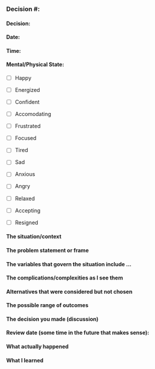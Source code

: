 ### Decision #:

#### Decision:

#### Date:

#### Time:

#### Mental/Physical State:

- [ ] Happy
- [ ] Energized
- [ ] Confident
- [ ] Accomodating
- [ ] Frustrated
- [ ] Focused
- [ ] Tired
- [ ] Sad
- [ ] Anxious
- [ ] Angry
- [ ] Relaxed
- [ ] Accepting
- [ ] Resigned


#### The situation/context
 

#### The problem statement or frame
 

#### The variables that govern the situation include ...
 
 <!-- Think through the relative importance of these variables. Some may not matter -->

#### The complications/complexities as I see them
 
<!-- Think through uncertainties here -->

#### Alternatives that were considered but not chosen
 
<!-- This is a place to consider tradeoffs of your path vs those not taken -->


#### The possible range of outcomes

<!-- Think through the likelihoods of particular outcomes. Yes you have to guess! -->


#### The decision you made (discussion)
 
<!-- What did you ultimately decide to do and why? -->

#### Review date (some time in the future that makes sense):


#### What actually happened

<!-- Try to coldly describe the outcomes of your decision -->

#### What I learned

<!-- Think through your role in the outcome. Did you have any effect on it? How much was up to chance? How could you have better positioned yourself to take advantage of the situation? -->


